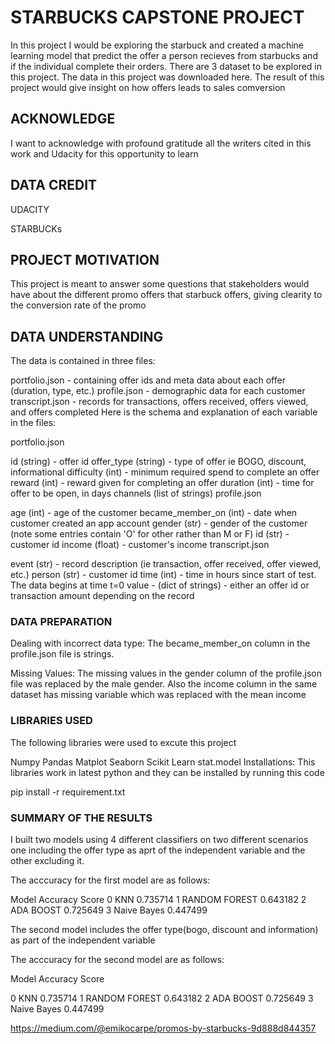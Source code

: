 # STARBUCKS CAPSTONE PROJECT
In this project I would be exploring the starbuck and created a machine learning model that predict the offer a person recieves from starbucks and if the individual complete their orders. There are 3 dataset to be explored in this project. The data in this project was downloaded here. The result of this project would give insight on how offers leads to sales comversion

## ACKNOWLEDGE
I want to acknowledge with profound gratitude all the writers cited in this work and Udacity for this opportunity to learn

## DATA CREDIT
UDACITY

STARBUCKs

##  PROJECT MOTIVATION
This project is meant to answer some questions that stakeholders would have about the different promo offers that starbuck offers, giving clearity to the conversion rate of the promo

## DATA UNDERSTANDING
The data is contained in three files:

portfolio.json - containing offer ids and meta data about each offer (duration, type, etc.)
profile.json - demographic data for each customer
transcript.json - records for transactions, offers received, offers viewed, and offers completed
Here is the schema and explanation of each variable in the files:

portfolio.json

id (string) - offer id
offer_type (string) - type of offer ie BOGO, discount, informational
difficulty (int) - minimum required spend to complete an offer
reward (int) - reward given for completing an offer
duration (int) - time for offer to be open, in days
channels (list of strings)
profile.json

age (int) - age of the customer
became_member_on (int) - date when customer created an app account
gender (str) - gender of the customer (note some entries contain 'O' for other rather than M or F)
id (str) - customer id
income (float) - customer's income
transcript.json

event (str) - record description (ie transaction, offer received, offer viewed, etc.)
person (str) - customer id
time (int) - time in hours since start of test. The data begins at time t=0
value - (dict of strings) - either an offer id or transaction amount depending on the record

### DATA PREPARATION
Dealing with incorrect data type: The became_member_on column in the profile.json file is strings.

Missing Values: The missing values in the gender column of the profile.json file was replaced by the male gender. Also the income column in the same dataset has missing variable which was replaced with the mean income

### LIBRARIES USED
The following libraries were used to excute this project

Numpy
Pandas
Matplot
Seaborn
Scikit Learn
stat.model
Installations:
This libraries work in latest python and they can be installed by running this code

pip install -r requirement.txt

### SUMMARY OF THE RESULTS
I built two models using 4 different classifiers on two different scenarios one including the offer type as aprt of the independent variable and the other excluding it. 

The acccuracy for the first model are as follows:

Model	Accuracy Score
0 KNN	0.735714
1	RANDOM FOREST	0.643182
2	ADA BOOST	0.725649
3	Naive Bayes	0.447499

The second model includes the offer type(bogo, discount and information) as part of the independent variable

The acccuracy for the second  model are as follows:

Model Accuracy Score

0 KNN	0.735714
1	RANDOM FOREST	0.643182
2	ADA BOOST	0.725649
3	Naive Bayes	0.447499

https://medium.com/@emikocarpe/promos-by-starbucks-9d888d844357
